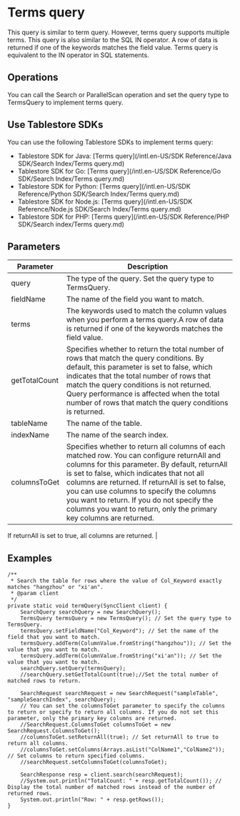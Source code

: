 # Terms query

This query is similar to term query. However, terms query supports multiple terms. This query is also similar to the SQL IN operator. A row of data is returned if one of the keywords matches the field value. Terms query is equivalent to the IN operator in SQL statements.

## Operations

You can call the Search or ParallelScan operation and set the query type to TermsQuery to implement terms query.

## Use Tablestore SDKs

You can use the following Tablestore SDKs to implement terms query:

-   Tablestore SDK for Java: [Terms query](/intl.en-US/SDK Reference/Java SDK/Search Index/Terms query.md)
-   Tablestore SDK for Go: [Terms query](/intl.en-US/SDK Reference/Go SDK/Search Index/Terms query.md)
-   Tablestore SDK for Python: [Terms query](/intl.en-US/SDK Reference/Python SDK/Search Index/Terms query.md)
-   Tablestore SDK for Node.js: [Terms query](/intl.en-US/SDK Reference/Node.js SDK/Search Index/Terms query.md)
-   Tablestore SDK for PHP: [Terms query](/intl.en-US/SDK Reference/PHP SDK/Search index/Terms query.md)

## Parameters

|Parameter|Description|
|---------|-----------|
|query|The type of the query. Set the query type to TermsQuery.|
|fieldName|The name of the field you want to match.|
|terms|The keywords used to match the column values when you perform a terms query.A row of data is returned if one of the keywords matches the field value. |
|getTotalCount|Specifies whether to return the total number of rows that match the query conditions. By default, this parameter is set to false, which indicates that the total number of rows that match the query conditions is not returned. Query performance is affected when the total number of rows that match the query conditions is returned. |
|tableName|The name of the table.|
|indexName|The name of the search index.|
|columnsToGet|Specifies whether to return all columns of each matched row. You can configure returnAll and columns for this parameter. By default, returnAll is set to false, which indicates that not all columns are returned. If returnAll is set to false, you can use columns to specify the columns you want to return. If you do not specify the columns you want to return, only the primary key columns are returned.

If returnAll is set to true, all columns are returned. |

## Examples

```
/**
 * Search the table for rows where the value of Col_Keyword exactly matches "hangzhou" or "xi'an".
 * @param client
 */
private static void termQuery(SyncClient client) {
    SearchQuery searchQuery = new SearchQuery();
    TermsQuery termsQuery = new TermsQuery(); // Set the query type to TermsQuery.
    termsQuery.setFieldName("Col_Keyword"); // Set the name of the field that you want to match.
    termsQuery.addTerm(ColumnValue.fromString("hangzhou")); // Set the value that you want to match.
    termsQuery.addTerm(ColumnValue.fromString("xi'an")); // Set the value that you want to match.
    searchQuery.setQuery(termsQuery);
    //searchQuery.setGetTotalCount(true);//Set the total number of matched rows to return.

    SearchRequest searchRequest = new SearchRequest("sampleTable", "sampleSearchIndex", searchQuery);
    // You can set the columnsToGet parameter to specify the columns to return or specify to return all columns. If you do not set this parameter, only the primary key columns are returned.
    //SearchRequest.ColumnsToGet columnsToGet = new SearchRequest.ColumnsToGet();
    //columnsToGet.setReturnAll(true); // Set returnAll to true to return all columns.
    //columnsToGet.setColumns(Arrays.asList("ColName1","ColName2")); // Set columns to return specified columns.
    //searchRequest.setColumnsToGet(columnsToGet);

    SearchResponse resp = client.search(searchRequest);
    //System.out.println("TotalCount: " + resp.getTotalCount()); // Display the total number of matched rows instead of the number of returned rows.
    System.out.println("Row: " + resp.getRows());
}
```

